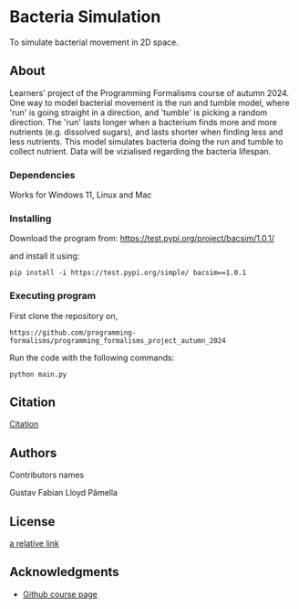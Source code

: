 # Bacteria Simulation

To simulate bacterial movement in 2D space.

## About
Learners' project of the Programming Formalisms course of autumn 2024.
One way to model bacterial movement is the run and tumble model, where 'run' is going straight in a direction, and 'tumble' is picking a random direction. The 'run' lasts longer when a bacterium finds more and more nutrients (e.g. dissolved sugars), and lasts shorter when finding less and less nutrients. This model simulates bacteria doing the run and tumble to collect nutrient. Data will be vizialised regarding the bacteria lifespan.

### Dependencies

Works for Windows 11, Linux and Mac

### Installing

Download the program from:
https://test.pypi.org/project/bacsim/1.0.1/

and install it using:

```pip install -i https://test.pypi.org/simple/ bacsim==1.0.1```

### Executing program
First clone the repository on, 

```https://github.com/programming-formalisms/programming_formalisms_project_autumn_2024```

Run the code with the following commands:

```
python main.py
```
## Citation 
[Citation](./CITATION.cff)

## Authors

Contributors names

Gustav
Fabian
Lloyd
Pâmella


## License

[a relative link](LICENSE)

## Acknowledgments
* [Github course page](https://github.com/programming-formalisms/programming_formalisms_project_autumn_2024)
